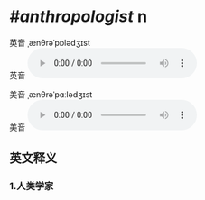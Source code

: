 # ***\#anthropologist*** n
英音 ˌænθrəˈpɒlədʒɪst  
英音
<audio src="./media/anthropologist1_AAC.aac" controls="controls"></audio>

美音 ˌænθrəˈpɑːlədʒɪst  
美音
<audio src="./media/anthropologist2_AAC.aac" controls="controls"></audio>



  

英文释义
---
### 1.**人类学家**  


